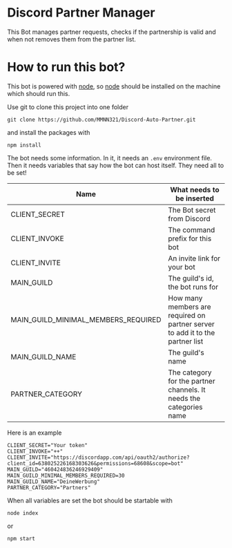 # Discord Partner Manager

This Bot manages partner requests, checks if the partnership is valid and when not removes them from the partner list.

# How to run this bot?

This bot is powered with [node](https://nodejs.org/en/), so [node](https://nodejs.org/en/) should be installed on the machine which should run this.

Use git to clone this project into one folder
```
git clone https://github.com/MMNN321/Discord-Auto-Partner.git
```
and install the packages with
```
npm install
```

The bot needs some information. In it, it needs an ``.env`` environment file.
Then it needs variables that say how the bot can host itself. They need all to be set!


| Name                                | What needs to be inserted                                                     |
| ----------------------------------- | ----------------------------------------------------------------------------- |
| CLIENT_SECRET                       | The Bot secret from Discord                                                   |
| CLIENT_INVOKE                       | The command prefix for this bot                                               |
| CLIENT_INVITE                       | An invite link for your bot                                                   |
| MAIN_GUILD                          | The guild's id, the bot runs for                                              |
| MAIN_GUILD_MINIMAL_MEMBERS_REQUIRED | How many members are required on partner server to add it to the partner list |
| MAIN_GUILD_NAME                     | The guild's name                                                              |
| PARTNER_CATEGORY                    | The category for the partner channels. It needs the categories name           |

Here is an example
```
CLIENT_SECRET="Your token"
CLIENT_INVOKE="++"
CLIENT_INVITE="https://discordapp.com/api/oauth2/authorize?client_id=638025226168303626&permissions=68608&scope=bot"
MAIN_GUILD="460424836246929409"
MAIN_GUILD_MINIMAL_MEMBERS_REQUIRED=30
MAIN_GUILD_NAME="DeineWerbung"
PARTNER_CATEGORY="Partners"
```

When all variables are set the bot should be startable with
```
node index
```
or
```
npm start
``` 